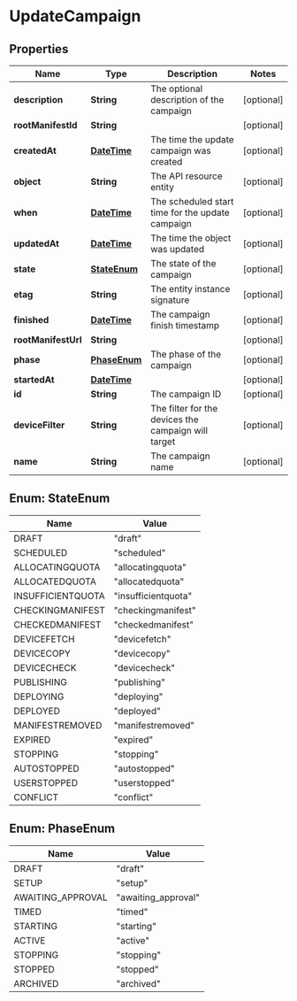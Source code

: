
# UpdateCampaign

## Properties
Name | Type | Description | Notes
------------ | ------------- | ------------- | -------------
**description** | **String** | The optional description of the campaign |  [optional]
**rootManifestId** | **String** |  |  [optional]
**createdAt** | [**DateTime**](DateTime.md) | The time the update campaign was created |  [optional]
**object** | **String** | The API resource entity |  [optional]
**when** | [**DateTime**](DateTime.md) | The scheduled start time for the update campaign |  [optional]
**updatedAt** | [**DateTime**](DateTime.md) | The time the object was updated |  [optional]
**state** | [**StateEnum**](#StateEnum) | The state of the campaign |  [optional]
**etag** | **String** | The entity instance signature |  [optional]
**finished** | [**DateTime**](DateTime.md) | The campaign finish timestamp |  [optional]
**rootManifestUrl** | **String** |  |  [optional]
**phase** | [**PhaseEnum**](#PhaseEnum) | The phase of the campaign |  [optional]
**startedAt** | [**DateTime**](DateTime.md) |  |  [optional]
**id** | **String** | The campaign ID |  [optional]
**deviceFilter** | **String** | The filter for the devices the campaign will target |  [optional]
**name** | **String** | The campaign name |  [optional]


<a name="StateEnum"></a>
## Enum: StateEnum
Name | Value
---- | -----
DRAFT | &quot;draft&quot;
SCHEDULED | &quot;scheduled&quot;
ALLOCATINGQUOTA | &quot;allocatingquota&quot;
ALLOCATEDQUOTA | &quot;allocatedquota&quot;
INSUFFICIENTQUOTA | &quot;insufficientquota&quot;
CHECKINGMANIFEST | &quot;checkingmanifest&quot;
CHECKEDMANIFEST | &quot;checkedmanifest&quot;
DEVICEFETCH | &quot;devicefetch&quot;
DEVICECOPY | &quot;devicecopy&quot;
DEVICECHECK | &quot;devicecheck&quot;
PUBLISHING | &quot;publishing&quot;
DEPLOYING | &quot;deploying&quot;
DEPLOYED | &quot;deployed&quot;
MANIFESTREMOVED | &quot;manifestremoved&quot;
EXPIRED | &quot;expired&quot;
STOPPING | &quot;stopping&quot;
AUTOSTOPPED | &quot;autostopped&quot;
USERSTOPPED | &quot;userstopped&quot;
CONFLICT | &quot;conflict&quot;


<a name="PhaseEnum"></a>
## Enum: PhaseEnum
Name | Value
---- | -----
DRAFT | &quot;draft&quot;
SETUP | &quot;setup&quot;
AWAITING_APPROVAL | &quot;awaiting_approval&quot;
TIMED | &quot;timed&quot;
STARTING | &quot;starting&quot;
ACTIVE | &quot;active&quot;
STOPPING | &quot;stopping&quot;
STOPPED | &quot;stopped&quot;
ARCHIVED | &quot;archived&quot;



